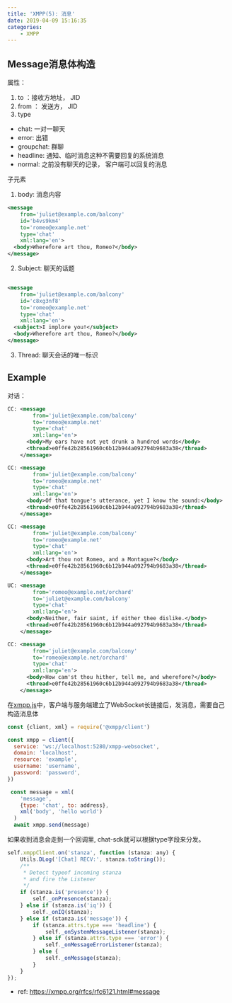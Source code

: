 ```yaml
---
title: 'XMPP(5): 消息'
date: 2019-04-09 15:16:35
categories: 
    - XMPP
---
```


 
## Message消息体构造

属性： 
1. to ：接收方地址， JID 
2. from ： 发送方， JID
3. type 
  - chat: 一对一聊天
  - error: 出错
  - groupchat: 群聊
  - headline: 通知、临时消息这种不需要回复的系统消息
  - normal: 之前没有聊天的记录， 客户端可以回复的消息

子元素
1. body: 消息内容

```xml
<message
    from='juliet@example.com/balcony'
    id='b4vs9km4'
    to='romeo@example.net'
    type='chat'
    xml:lang='en'>
  <body>Wherefore art thou, Romeo?</body>
</message>

```
2. Subject: 聊天的话题

```xml

<message
    from='juliet@example.com/balcony'
    id='c8xg3nf8'
    to='romeo@example.net'
    type='chat'
    xml:lang='en'>
  <subject>I implore you!</subject>
  <body>Wherefore art thou, Romeo?</body>
</message>
```

3. Thread: 聊天会话的唯一标识

## Example 

对话： 

```xml
CC: <message
        from='juliet@example.com/balcony'
        to='romeo@example.net'
        type='chat'
        xml:lang='en'>
      <body>My ears have not yet drunk a hundred words</body>
      <thread>e0ffe42b28561960c6b12b944a092794b9683a38</thread>
    </message>

CC: <message
        from='juliet@example.com/balcony'
        to='romeo@example.net'
        type='chat'
        xml:lang='en'>
      <body>Of that tongue's utterance, yet I know the sound:</body>
      <thread>e0ffe42b28561960c6b12b944a092794b9683a38</thread>
    </message>

CC: <message
        from='juliet@example.com/balcony'
        to='romeo@example.net'
        type='chat'
        xml:lang='en'>
      <body>Art thou not Romeo, and a Montague?</body>
      <thread>e0ffe42b28561960c6b12b944a092794b9683a38</thread>
    </message>

UC: <message
        from='romeo@example.net/orchard'
        to='juliet@example.com/balcony'
        type='chat'
        xml:lang='en'>
      <body>Neither, fair saint, if either thee dislike.</body>
      <thread>e0ffe42b28561960c6b12b944a092794b9683a38</thread>
    </message>

CC: <message
        from='juliet@example.com/balcony'
        to='romeo@example.net/orchard'
        type='chat'
        xml:lang='en'>
      <body>How cam'st thou hither, tell me, and wherefore?</body>
      <thread>e0ffe42b28561960c6b12b944a092794b9683a38</thread>
    </message>

```

在[xmpp.js](https://github.com/xmppjs/xmpp.js/)中，客户端与服务端建立了WebSocket长链接后，发消息，需要自己构造消息体

``` js 
const {client, xml} = require('@xmpp/client')

const xmpp = client({
  service: 'ws://localhost:5280/xmpp-websocket',
  domain: 'localhost',
  resource: 'example',
  username: 'username',
  password: 'password',
})

 const message = xml(
    'message',
    {type: 'chat', to: address},
    xml('body', 'hello world')
  )
  await xmpp.send(message)

```

如果收到消息会走到一个回调里, chat-sdk就可以根据type字段来分发。


```js 
self.xmppClient.on('stanza', function (stanza: any) {
    Utils.DLog('[Chat] RECV:', stanza.toString());
    /**
     * Detect typeof incoming stanza
     * and fire the Listener
     */
    if (stanza.is('presence')) {
        self._onPresence(stanza);
    } else if (stanza.is('iq')) {
        self._onIQ(stanza);
    } else if (stanza.is('message')) {
        if (stanza.attrs.type === 'headline') {
            self._onSystemMessageListener(stanza);
        } else if (stanza.attrs.type === 'error') {
            self._onMessageErrorListener(stanza);
        } else {
            self._onMessage(stanza);
        }
    }
});
```

- ref: https://xmpp.org/rfcs/rfc6121.html#message